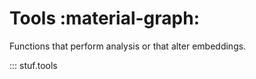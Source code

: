 # Tools :material-graph:

Functions that perform analysis or that alter embeddings.

::: stuf.tools
